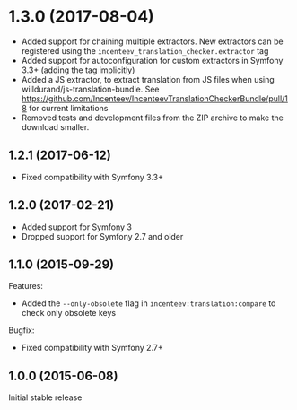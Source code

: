 # 1.3.0 (2017-08-04)

* Added support for chaining multiple extractors. New extractors can be registered using the `incenteev_translation_checker.extractor` tag
* Added support for autoconfiguration for custom extractors in Symfony 3.3+ (adding the tag implicitly)
* Added a JS extractor, to extract translation from JS files when using willdurand/js-translation-bundle. See https://github.com/Incenteev/IncenteevTranslationCheckerBundle/pull/18 for current limitations
* Removed tests and development files from the ZIP archive to make the download smaller.

## 1.2.1 (2017-06-12)

* Fixed compatibility with Symfony 3.3+

## 1.2.0 (2017-02-21)

* Added support for Symfony 3
* Dropped support for Symfony 2.7 and older

## 1.1.0 (2015-09-29)

Features:

* Added the `--only-obsolete` flag in `incenteev:translation:compare` to check only obsolete keys

Bugfix:

* Fixed compatibility with Symfony 2.7+

## 1.0.0 (2015-06-08)

Initial stable release
